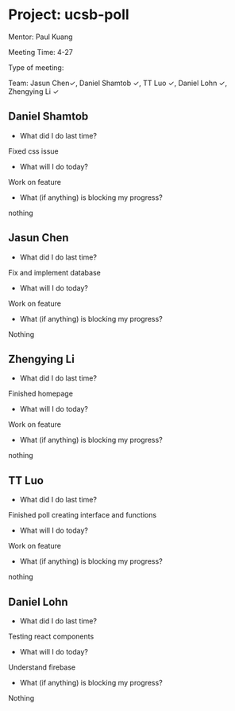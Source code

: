 # Project: ucsb-poll

Mentor: Paul Kuang 

Meeting Time: 4-27

Type of meeting: <daily scrum> 

Team: Jasun Chen✓, Daniel Shamtob ✓, TT Luo ✓, Daniel Lohn ✓, Zhengying Li ✓



## Daniel Shamtob
- What did I do last time?

Fixed css issue 

- What will I do today?

Work on feature

- What (if anything) is blocking my progress?

nothing


## Jasun Chen
- What did I do last time?

Fix and implement database 

- What will I do today?

Work on feature

- What (if anything) is blocking my progress?

Nothing 


## Zhengying Li
- What did I do last time?

Finished homepage 

- What will I do today?

Work on feature

- What (if anything) is blocking my progress?

nothing

## TT Luo
- What did I do last time?

Finished poll creating interface and functions 

- What will I do today?

Work on feature

- What (if anything) is blocking my progress?

nothing

## Daniel Lohn
- What did I do last time?

Testing react components 

- What will I do today?

Understand firebase 

- What (if anything) is blocking my progress?

Nothing 


